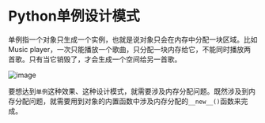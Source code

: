 # Python单例设计模式

单例指一个对象只生成一个实例，也就是说对象只会在内存中分配一块区域。比如Music player，一次只能播放一个歌曲，只分配一块内存给它，不能同时播放两首歌。只有当它销毁了，才会生成一个空间给另一首歌。

![image](https://user-images.githubusercontent.com/14041622/48303879-5a97b600-e54b-11e8-9379-2cf79761dfe7.png)

要想达到`单例`这种效果、这种设计模式，就需要涉及内存分配问题。既然涉及到内存分配问题，就需要用到对象的内置函数中涉及内存分配的`__new__()`函数来完成。

